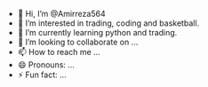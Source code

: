 - 👋 Hi, I’m @Amirreza564
- 👀 I’m interested in trading, coding and basketball. 
- 🌱 I’m currently learning python and trading. 
- 💞️ I’m looking to collaborate on ...
- 📫 How to reach me ...
- 😄 Pronouns: ...
- ⚡ Fun fact: ...

<!---
Amirreza564/Amirreza564 is a ✨ special ✨ repository because its `README.md` (this file) appears on your GitHub profile.
You can click the Preview link to take a look at your changes.
--->
